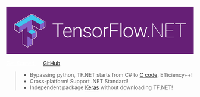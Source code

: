 <!-- # Tensorflow.NET -->

![logo](_images/tf.net.logo.png)

<div class="myCenter">
    <!-- [GetStarted](essentials/introduction) -->
    <a class="btn-blue" style="color: #ffffff; margin-right: 20px;" href="#/essentials/introduction">
        Get Started
    </a>
    <a href="https://github.com/SciSharp/TensorFlow.NET">
        GitHub
    </a>
</div>

> -   Bypassing python, TF.NET starts from C# to [C code](https://www.tensorflow.org/). Efficiency++!
> -   Cross-platform! Support .NET Standard!
> -   Independent package [Keras](<(https://www.nuget.org/packages/TensorFlow.Keras/)>) without downloading TF.NET!

